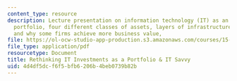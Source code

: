 ```yaml
---
content_type: resource
description: Lecture presentation on information technology (IT) as an investment
  portfolio, four different classes of assets, layers of infrastructure, IT savvy,
  and why some firms achieve more business value,
file: https://ol-ocw-studio-app-production.s3.amazonaws.com/courses/15-571-generating-business-value-from-information-technology-spring-2009/4d4df5dcf6f5bfb6206b4beb0739b82b_MIT15_571s09_lec21.pdf
file_type: application/pdf
resourcetype: Document
title: Rethinking IT Investments as a Portfolio & IT Savvy
uid: 4d4df5dc-f6f5-bfb6-206b-4beb0739b82b
---
```


